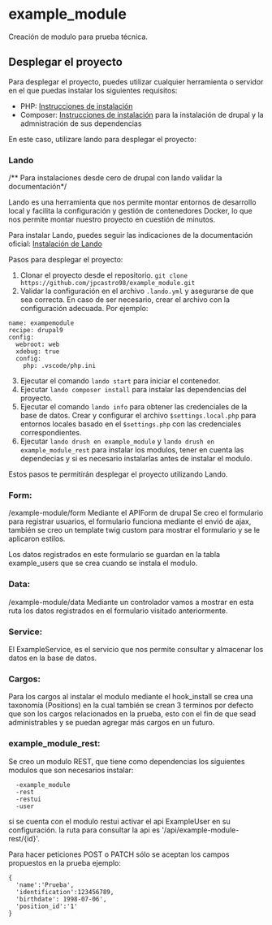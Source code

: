 
# example_module
Creación de modulo para prueba técnica.

## Desplegar el proyecto

Para desplegar el proyecto, puedes utilizar cualquier herramienta o servidor en el que puedas instalar los siguientes requisitos:

- PHP: [Instrucciones de instalación](https://www.php.net/manual/en/install.php)
- Composer: [Instrucciones de instalación](https://getcomposer.org/doc/00-intro.md#installation-linux-unix-macos) para la instalación de drupal y la admnistración de sus dependencias

En este caso, utilizare lando para desplegar el proyecto:

### Lando
/** Para instalaciones desde cero de drupal con lando validar la documentación*/

Lando es una herramienta que nos permite montar entornos de desarrollo local y facilita la configuración y gestión de contenedores Docker, lo que nos permite montar nuestro proyecto en cuestión de minutos.

Para instalar Lando, puedes seguir las indicaciones de la documentación oficial: [Instalación de Lando](https://docs.lando.dev/getting-started/installation.html)

Pasos para desplegar el proyecto:

1. Clonar el proyecto desde el repositorio.
`git clone https://github.com/jpcastro98/example_module.git`
2. Validar la configuración en el archivo `.lando.yml` y asegurarse de que sea correcta. En caso de ser necesario, crear el archivo con la configuración adecuada. Por ejemplo:
```
name: exampemodule
recipe: drupal9
config:
  webroot: web
  xdebug: true
  config:
    php: .vscode/php.ini

```

3. Ejecutar el comando `lando start` para iniciar el contenedor.
4. Ejecutar `lando composer install` para instalar las dependencias del proyecto.
5. Ejecutar el comando `lando info` para obtener las credenciales de la base de datos. Crear y configurar el archivo `$settings.local.php` para entornos locales basado en el `$settings.php` con las credenciales correspondientes.
6. Ejecutar `lando drush en example_module` y `lando drush en example_module_rest` para instalar los modulos, tener en cuenta las dependecias y si es necesario instalarlas antes de instalar el modulo.


Estos pasos te permitirán desplegar el proyecto utilizando Lando.


### Form:
/example-module/form
Mediante el APIForm  de drupal Se creo el formulario para registrar usuarios, el formulario funciona mediante el envió de ajax, también se creo un template twig custom para mostrar el formulario y se le aplicaron estilos.

Los datos registrados en este formulario se guardan en la tabla example_users que se crea cuando se instala el modulo.

### Data:
/example-module/data
Mediante un controlador vamos a mostrar en esta ruta los datos registrados en el formulario visitado anteriormente.

### Service:
El ExampleService, es el servicio que nos permite consultar y almacenar los datos en la base de datos.
### Cargos:
 Para los cargos al instalar el modulo mediante el hook_install se crea una taxonomía (Positions) en la cual también se crean 3 terminos por defecto que son los cargos relacionados en la prueba, esto con el fin de que sead administrables y se puedan agregar más cargos en un futuro.

### example_module_rest:
  Se creo un modulo REST, que tiene como dependencias los siguientes modulos que son necesarios instalar:

  ```
    -example_module
    -rest
    -restui
    -user
  ```
si se cuenta con el modulo restui activar el api ExampleUser en su configuración.
la ruta para consultar la api es '/api/example-module-rest/{id}'.

Para hacer peticiones POST o PATCH sólo se aceptan los campos propuestos en la prueba ejemplo:

```
{
  'name':'Prueba',
  'identification':123456789,
  'birthdate': 1998-07-06',
  'position_id':'1'
}
  ```






